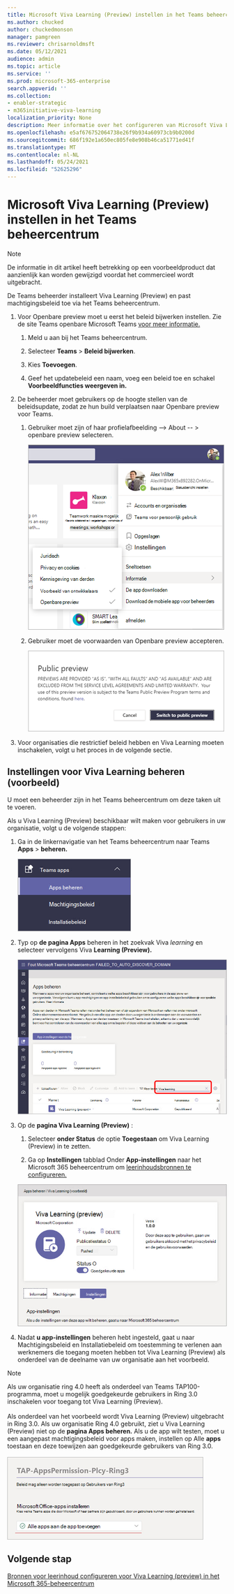 ```yaml
---
title: Microsoft Viva Learning (Preview) instellen in het Teams beheercentrum
ms.author: chucked
author: chuckedmonson
manager: pamgreen
ms.reviewer: chrisarnoldmsft
ms.date: 05/12/2021
audience: admin
ms.topic: article
ms.service: ''
ms.prod: microsoft-365-enterprise
search.appverid: ''
ms.collection:
- enabler-strategic
- m365initiative-viva-learning
localization_priority: None
description: Meer informatie over het configureren van Microsoft Viva Learning (Preview) in het Teams beheercentrum.
ms.openlocfilehash: e5af676752064738e26f9b934a60973cb9b0200d
ms.sourcegitcommit: 686f192e1a650ec805fe8e908b46ca51771ed41f
ms.translationtype: MT
ms.contentlocale: nl-NL
ms.lasthandoff: 05/24/2021
ms.locfileid: "52625296"
---
```

# <a name="set-up-microsoft-viva-learning-preview-in-the-teams-admin-center"></a>Microsoft Viva Learning (Preview) instellen in het Teams beheercentrum

> [!NOTE]
> De informatie in dit artikel heeft betrekking op een voorbeeldproduct dat aanzienlijk kan worden gewijzigd voordat het commercieel wordt uitgebracht. 

De Teams beheerder installeert Viva Learning (Preview) en past machtigingsbeleid toe via het Teams beheercentrum.

1. Voor Openbare preview moet u eerst het beleid bijwerken instellen. Zie de site Teams openbare Microsoft Teams [voor meer informatie.](/MicrosoftTeams/public-preview-doc-updates)

    1. Meld u aan bij het Teams beheercentrum.

    2. Selecteer **Teams**  >  **Beleid bijwerken**.

    3. Kies **Toevoegen**. 

    4. Geef het updatebeleid een naam, voeg een beleid toe en schakel **Voorbeeldfuncties weergeven in.**

2. De beheerder moet gebruikers op de hoogte stellen van de beleidsupdate, zodat ze hun build verplaatsen naar Openbare preview voor Teams. 

    1. Gebruiker moet zijn of haar profielafbeelding --> About -- > openbare preview selecteren.
   
        ![Bovenste navigatie in de Teams met het profiel van de gebruiker](../media/learning/learning-app-select-profile-teams.png)
    
    2. Gebruiker moet de voorwaarden van Openbare preview accepteren.

        ![Overschakelen naar openbare preview-build](../media/learning/learning-app-switch-to-public-preview.png)
 
3. Voor organisaties die restrictief beleid hebben en Viva Learning moeten inschakelen, volgt u het proces in de volgende sectie.

## <a name="manage-settings-for-viva-learning-preview"></a>Instellingen voor Viva Learning beheren (voorbeeld)

U moet een beheerder zijn in het Teams beheercentrum om deze taken uit te voeren.

Als u Viva Learning (Preview) beschikbaar wilt maken voor gebruikers in uw organisatie, volgt u de volgende stappen:

1. Ga in de linkernavigatie van het Teams beheercentrum naar Teams **Apps**  >  **beheren.**

   ![Navigatie links in het Teams beheercentrum met Teams apps en de sectie Apps beheren.](../media/learning/learning-app-teams-manage-apps-nav.png)

2. Typ op **de pagina Apps** beheren in het zoekvak Viva *learning* en selecteer vervolgens Viva **Learning (Preview).**

   ![De pagina Apps beheren in het Teams beheercentrum met het zoekvak.](../media/learning/learning-app-teams-manage-apps-page.png)

3. Op de **pagina Viva Learning (Preview)** :

   1. Selecteer **onder Status** de optie **Toegestaan** om Viva Learning (Preview) in te zetten.

   2. Ga op **Instellingen** tabblad Onder **App-instellingen** naar het Microsoft 365 beheercentrum om [leerinhoudsbronnen te configureren.](content-sources-365-admin-center.md)

   ![Leerpagina in het Teams beheercentrum met de sectie Status- en App-instellingen.](../media/learning/learning-app-teams-learning-page.png)

4. Nadat **u app-instellingen** beheren  hebt ingesteld, gaat u naar Machtigingsbeleid en Installatiebeleid om toestemming te verlenen aan werknemers die toegang moeten hebben tot Viva Learning (Preview) als onderdeel van de deelname van uw organisatie aan het voorbeeld. 

> [!NOTE]
>  Als uw organisatie ring 4.0 heeft als onderdeel van Teams TAP100-programma, moet u mogelijk goedgekeurde gebruikers in Ring 3.0 inschakelen voor toegang tot Viva Learning (Preview). <br><br>Als onderdeel van het voorbeeld wordt Viva Learning (Preview) uitgebracht in Ring 3.0. Als uw organisatie Ring 4.0 gebruikt, ziet u Viva Learning (Preview) niet op de **pagina Apps beheren.** Als u de app wilt testen, moet u een aangepast machtigingsbeleid voor apps maken, instellen op Alle **apps** toestaan en deze toewijzen aan goedgekeurde gebruikers van Ring 3.0. <br><br>   ![Tap-AppsPermission-Plcy-pagina met alle geselecteerde apps toestaan.](../media/learning/learning-app-tap-appspermission-plcy.png)

## <a name="next-step"></a>Volgende stap

[Bronnen voor leerinhoud configureren voor Viva Learning (preview) in het Microsoft 365-beheercentrum](content-sources-365-admin-center.md)
